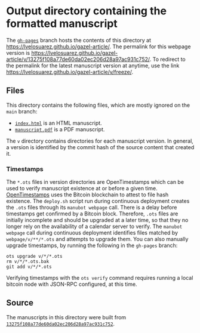 # Output directory containing the formatted manuscript

The [`gh-pages`](https://github.com/lvelosuarez/gazel-article/tree/gh-pages) branch hosts the contents of this directory at <https://lvelosuarez.github.io/gazel-article/>.
The permalink for this webpage version is <https://lvelosuarez.github.io/gazel-article/v/13275f108a77de60da02ec206d28a97ac931c752/>.
To redirect to the permalink for the latest manuscript version at anytime, use the link <https://lvelosuarez.github.io/gazel-article/v/freeze/>.

## Files

This directory contains the following files, which are mostly ignored on the `main` branch:

+ [`index.html`](index.html) is an HTML manuscript.
+ [`manuscript.pdf`](manuscript.pdf) is a PDF manuscript.

The `v` directory contains directories for each manuscript version.
In general, a version is identified by the commit hash of the source content that created it.

### Timestamps

The `*.ots` files in version directories are OpenTimestamps which can be used to verify manuscript existence at or before a given time.
[OpenTimestamps](https://opentimestamps.org/) uses the Bitcoin blockchain to attest to file hash existence.
The `deploy.sh` script run during continuous deployment creates the `.ots` files through its `manubot webpage` call.
There is a delay before timestamps get confirmed by a Bitcoin block.
Therefore, `.ots` files are initially incomplete and should be upgraded at a later time, so that they no longer rely on the availability of a calendar server to verify.
The `manubot webpage` call during continuous deployment identifies files matched by `webpage/v/**/*.ots` and attempts to upgrade them.
You can also manually upgrade timestamps, by running the following in the `gh-pages` branch:

```shell
ots upgrade v/*/*.ots
rm v/*/*.ots.bak
git add v/*/*.ots
```

Verifying timestamps with the `ots verify` command requires running a local bitcoin node with JSON-RPC configured, at this time.

## Source

The manuscripts in this directory were built from
[`13275f108a77de60da02ec206d28a97ac931c752`](https://github.com/lvelosuarez/gazel-article/commit/13275f108a77de60da02ec206d28a97ac931c752).
